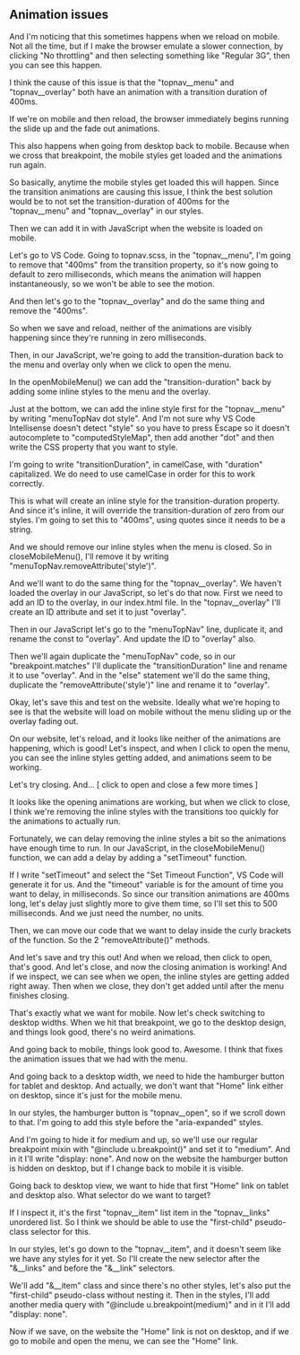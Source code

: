 ## Animation issues

And I'm noticing that this sometimes happens when we reload on mobile. Not all the time, but if I make the browser emulate a slower connection, by clicking "No throttling" and then selecting something like "Regular 3G", then you can see this happen.

I think the cause of this issue is that the "topnav\_\_menu" and "topnav\_\_overlay" both have an animation with a transition duration of 400ms.

If we're on mobile and then reload, the browser immediately begins running the slide up and the fade out animations.

This also happens when going from desktop back to mobile. Because when we cross that breakpoint, the mobile styles get loaded and the animations run again.

So basically, anytime the mobile styles get loaded this will happen. Since the transition animations are causing this issue, I think the best solution would be to not set the transition-duration of 400ms for the "topnav\_\_menu" and "topnav\_\_overlay" in our styles.

Then we can add it in with JavaScript when the website is loaded on mobile.

Let's go to VS Code. Going to topnav.scss, in the "topnav\_\_menu", I'm going to remove that "400ms" from the transition property, so it's now going to default to zero milliseconds, which means the animation will happen instantaneously, so we won't be able to see the motion.

And then let's go to the "topnav\_\_overlay" and do the same thing and remove the "400ms".

So when we save and reload, neither of the animations are visibly happening since they're running in zero milliseconds.

Then, in our JavaScript, we're going to add the transition-duration back to the menu and overlay only when we click to open the menu.

In the openMobileMenu() we can add the "transition-duration" back by adding some inline styles to the menu and the overlay.

Just at the bottom, we can add the inline style first for the "topnav\_\_menu" by writing "menuTopNav dot style". And I'm not sure why VS Code Intellisense doesn't detect "style" so you have to press Escape so it doesn't autocomplete to "computedStyleMap", then add another "dot" and then write the CSS property that you want to style.

I'm going to write "transitionDuration", in camelCase, with "duration" capitalized. We do need to use camelCase in order for this to work correctly.

This is what will create an inline style for the transition-duration property. And since it's inline, it will override the transition-duration of zero from our styles. I'm going to set this to "400ms", using quotes since it needs to be a string.

And we should remove our inline styles when the menu is closed. So in closeMobileMenu(), I'll remove it by writing "menuTopNav.removeAttribute('style')".

And we'll want to do the same thing for the "topnav\_\_overlay". We haven't loaded the overlay in our JavaScript, so let's do that now. First we need to add an ID to the overlay, in our index.html file. In the "topnav\_\_overlay" I'll create an ID attribute and set it to just "overlay".

Then in our JavaScript let's go to the "menuTopNav" line, duplicate it, and rename the const to "overlay". And update the ID to "overlay" also.

Then we'll again duplicate the "menuTopNav" code, so in our "breakpoint.matches" I'll duplicate the "transitionDuration" line and rename it to use "overlay". And in the "else" statement we'll do the same thing, duplicate the "removeAttribute('style')" line and rename it to "overlay".

Okay, let's save this and test on the website. Ideally what we're hoping to see is that the website will load on mobile without the menu sliding up or the overlay fading out.

On our website, let's reload, and it looks like neither of the animations are happening, which is good! Let's inspect, and when I click to open the menu, you can see the inline styles getting added, and animations seem to be working.

Let's try closing. And… [ click to open and close a few more times ]

It looks like the opening animations are working, but when we click to close, I think we're removing the inline styles with the transitions too quickly for the animations to actually run.

Fortunately, we can delay removing the inline styles a bit so the animations have enough time to run. In our JavaScript, in the closeMobileMenu() function, we can add a delay by adding a "setTimeout" function.

If I write "setTimeout" and select the "Set Timeout Function", VS Code will generate it for us. And the "timeout" variable is for the amount of time you want to delay, in milliseconds. So since our transition animations are 400ms long, let's delay just slightly more to give them time, so I'll set this to 500 milliseconds. And we just need the number, no units.

Then, we can move our code that we want to delay inside the curly brackets of the function. So the 2 "removeAttribute()" methods.

And let's save and try this out! And when we reload, then click to open, that's good. And let's close, and now the closing animation is working! And if we inspect, we can see when we open, the inline styles are getting added right away. Then when we close, they don't get added until after the menu finishes closing.

That's exactly what we want for mobile. Now let's check switching to desktop widths. When we hit that breakpoint, we go to the desktop design, and things look good, there's no weird animations.

And going back to mobile, things look good to. Awesome. I think that fixes the animation issues that we had with the menu.

And going back to a desktop width, we need to hide the hamburger button for tablet and desktop. And actually, we don't want that "Home" link either on desktop, since it's just for the mobile menu.

In our styles, the hamburger button is "topnav\_\_open", so if we scroll down to that. I'm going to add this style before the "aria-expanded" styles.

And I'm going to hide it for medium and up, so we'll use our regular breakpoint mixin with "@include u.breakpoint()" and set it to "medium". And in it I'll write "display: none". And now on the website the hamburger button is hidden on desktop, but if I change back to mobile it is visible.

Going back to desktop view, we want to hide that first "Home" link on tablet and desktop also. What selector do we want to target?

If I inspect it, it's the first "topnav\_\_item" list item in the "topnav\_\_links" unordered list. So I think we should be able to use the "first-child" pseudo-class selector for this.

In our styles, let's go down to the "topnav\_\_item", and it doesn't seem like we have any styles for it yet. So I'll create the new selector after the "&\_\_links" and before the "&\_\_link" selectors.

We'll add "&\_\_item" class and since there's no other styles, let's also put the "first-child" pseudo-class without nesting it. Then in the styles, I'll add another media query with "@include u.breakpoint(medium)" and in it I'll add "display: none".

Now if we save, on the website the "Home" link is not on desktop, and if we go to mobile and open the menu, we can see the "Home" link.
